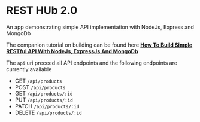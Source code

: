 # REST HUb 2.0

An app demonstrating simple API implementation with NodeJs, Express and MongoDb

The companion tutorial on building can be found here <b>[How To Build Simple RESTful API With NodeJs, ExpressJs And MongoDb](https://medium.com/@dinyangetoh/how-to-build-simple-restful-api-with-nodejs-expressjs-and-mongodb-99348012925d)</b> 

The `api` uri preceed all API endpoints and the following endpoints are currently available
* GET `/api/products`
* POST `/api/products`
* GET `/api/products/:id`
* PUT `/api/products/:id`
* PATCH `/api/products/:id`
* DELETE `/api/products/:id`